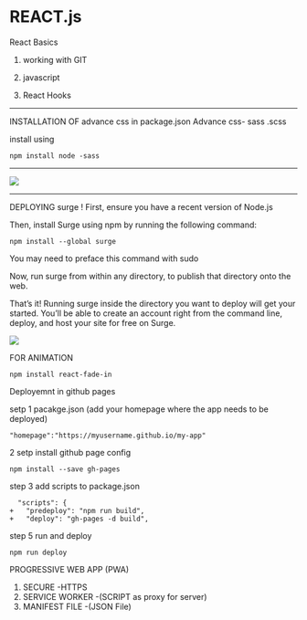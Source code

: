 # REACT.js

React Basics 
1) working with GIT 

2) javascript 

3) React Hooks 

<hr />
INSTALLATION OF advance css in package.json
Advance css- sass .scss

install using
```
npm install node -sass
```
<hr/>
<img src="https://mildaintrainings.com/wp-content/uploads/2017/11/react-logo.png"/>

<hr/>
DEPLOYING surge !
First, ensure you have a recent version of Node.js

Then, install Surge using npm by running the following command:
```
npm install --global surge
```

You may need to preface this command with sudo

Now, run surge from within any directory, to publish that directory onto the web.

That’s it! Running surge inside the directory you want to deploy will get your started. You’ll be able to create an account right from the command line, deploy, and host your site for free on Surge.

<img src="https://surge.sh/images/help/getting-started-with-surge.gif"/>

FOR ANIMATION 

```
npm install react-fade-in
```

Deployemnt in github pages 

setp 1 pacakge.json (add your homepage where the app needs to be deployed)

```
"homepage":"https://myusername.github.io/my-app"
```
2 setp install github page config

```
npm install --save gh-pages
```

step 3 add scripts to package.json

```
  "scripts": {
+   "predeploy": "npm run build",
+   "deploy": "gh-pages -d build",
```

step 5 run and deploy

```
npm run deploy
```

PROGRESSIVE WEB APP (PWA)

1. SECURE -HTTPS
2. SERVICE WORKER -(SCRIPT as proxy for server)
3. MANIFEST FILE -(JSON File)